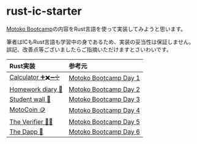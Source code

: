 # rust-ic-starter

[Motoko Bootcamp](https://github.com/motoko-bootcamp/motoko-starter/tree/main)の内容をRust言語を使って実装してみようと思います。

筆者はICもRust言語も学習中の身であるため、実装の妥当性は保証しません。誤記、改善点等ございましたらご指摘いただけますとさいわいです。

|Rust実装|参考元|
|:------|:--------|
|[Calculator ➕✖️➖➗](https://github.com/toshio/rust-ic-starter/tree/main/days/day1)|[Motoko Bootcamp Day 1](https://github.com/motoko-bootcamp/motoko-starter/blob/main/days/day-1/project/README.MD)|
|[Homework diary 📔](https://github.com/toshio/rust-ic-starter/tree/main/days/day2)|[Motoko Bootcamp Day 2](https://github.com/motoko-bootcamp/motoko-starter/blob/main/days/day-2/project/README.MD)|
|[Student wall 🎨](https://github.com/toshio/rust-ic-starter/tree/main/days/day3)|[Motoko Bootcamp Day 3](https://github.com/motoko-bootcamp/motoko-starter/blob/main/days/day-3/project/README.MD)|
|[MotoCoin 🪙](https://github.com/toshio/rust-ic-starter/tree/main/days/day4)|[Motoko Bootcamp Day 4](https://github.com/motoko-bootcamp/motoko-starter/blob/main/days/day-4/project/README.MD)|
|[The Verifier 👨‍🏫](https://github.com/toshio/rust-ic-starter/tree/main/days/day5)|[Motoko Bootcamp Day 5](https://github.com/motoko-bootcamp/motoko-starter/blob/main/days/day-5/project/README.MD)|
|[The Dapp 🚀](https://github.com/toshio/rust-ic-starter/tree/main/days/day6)|[Motoko Bootcamp Day 6](https://github.com/motoko-bootcamp/motoko-starter/blob/main/days/day-6/project/README.md)|
